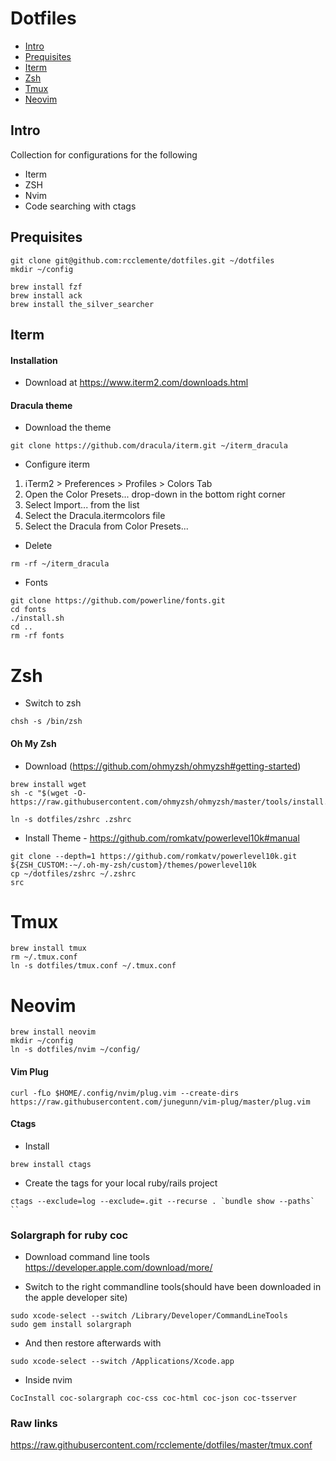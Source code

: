 # Dotfiles

- [Intro](#intro)
- [Prequisites](#prequisites)
- [Iterm](#iterm)
- [Zsh](#zsh)
- [Tmux](#tmux)
- [Neovim](#neovim)

## Intro
Collection for configurations for the following

* Iterm
* ZSH
* Nvim
* Code searching with ctags

## Prequisites

```
git clone git@github.com:rcclemente/dotfiles.git ~/dotfiles
mkdir ~/config

brew install fzf
brew install ack
brew install the_silver_searcher

```

## Iterm

#### Installation

- Download at https://www.iterm2.com/downloads.html

#### Dracula theme

- Download the theme

```
git clone https://github.com/dracula/iterm.git ~/iterm_dracula
```

- Configure iterm

1. iTerm2 > Preferences > Profiles > Colors Tab
1. Open the Color Presets... drop-down in the bottom right corner
1. Select Import... from the list
1. Select the Dracula.itermcolors file
1. Select the Dracula from Color Presets...

- Delete
```
rm -rf ~/iterm_dracula
```

- Fonts

```
git clone https://github.com/powerline/fonts.git
cd fonts
./install.sh
cd ..
rm -rf fonts
```

# Zsh

- Switch to zsh

```
chsh -s /bin/zsh
```

#### Oh My Zsh

- Download (https://github.com/ohmyzsh/ohmyzsh#getting-started)

```
brew install wget
sh -c "$(wget -O- https://raw.githubusercontent.com/ohmyzsh/ohmyzsh/master/tools/install.sh)"

ln -s dotfiles/zshrc .zshrc
```

- Install Theme - https://github.com/romkatv/powerlevel10k#manual

```
git clone --depth=1 https://github.com/romkatv/powerlevel10k.git ${ZSH_CUSTOM:-~/.oh-my-zsh/custom}/themes/powerlevel10k
cp ~/dotfiles/zshrc ~/.zshrc
src
```

# Tmux

```
brew install tmux
rm ~/.tmux.conf
ln -s dotfiles/tmux.conf ~/.tmux.conf
```

# Neovim

```
brew install neovim
mkdir ~/config
ln -s dotfiles/nvim ~/config/
```

#### Vim Plug

```
curl -fLo $HOME/.config/nvim/plug.vim --create-dirs https://raw.githubusercontent.com/junegunn/vim-plug/master/plug.vim
```

#### Ctags

- Install

```
brew install ctags
```

- Create the tags for your local ruby/rails project

```
ctags --exclude=log --exclude=.git --recurse . `bundle show --paths` ``
```


### Solargraph for ruby coc

- Download command line tools https://developer.apple.com/download/more/

- Switch to the right commandline tools(should have been downloaded in the apple developer site)

```
sudo xcode-select --switch /Library/Developer/CommandLineTools
sudo gem install solargraph
```

- And then restore afterwards with

```
sudo xcode-select --switch /Applications/Xcode.app

```

- Inside nvim

```
CocInstall coc-solargraph coc-css coc-html coc-json coc-tsserver
```

### Raw links

https://raw.githubusercontent.com/rcclemente/dotfiles/master/tmux.conf


